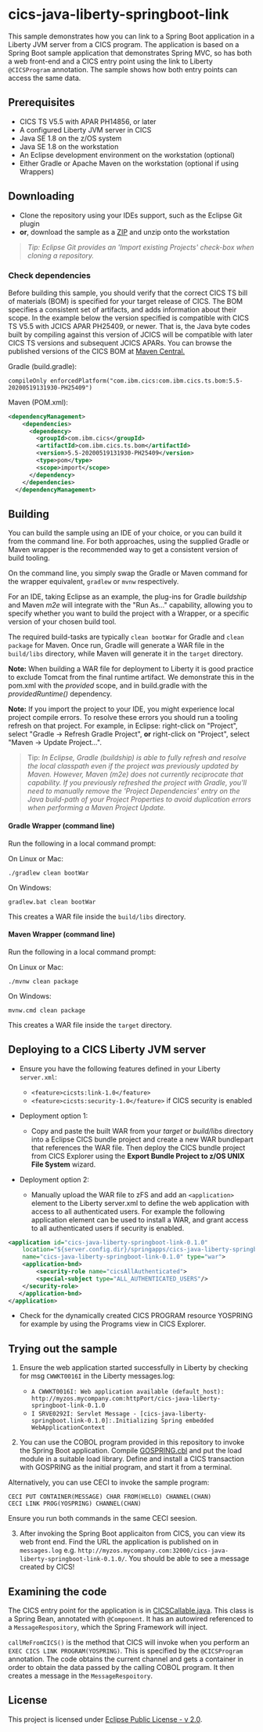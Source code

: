# cics-java-liberty-springboot-link

This sample demonstrates how you can link to a Spring Boot application in a Liberty JVM server from a CICS program. The application is based on a Spring Boot sample application that demonstrates Spring MVC, so has both a web front-end and a CICS entry point using the link to Liberty `@CICSProgram` annotation. The sample shows how both entry points can access the same data.

## Prerequisites

  - CICS TS V5.5 with APAR PH14856, or later
  - A configured Liberty JVM server in CICS
  - Java SE 1.8 on the z/OS system
  - Java SE 1.8 on the workstation
  - An Eclipse development environment on the workstation (optional)
  - Either Gradle or Apache Maven on the workstation (optional if using Wrappers)
  

## Downloading

- Clone the repository using your IDEs support, such as the Eclipse Git plugin
- **or**, download the sample as a [ZIP](https://github.com/cicsdev/cics-java-liberty-springboot-link/archive/main.zip) and unzip onto the workstation

>*Tip: Eclipse Git provides an 'Import existing Projects' check-box when cloning a repository.*


### Check dependencies
 
Before building this sample, you should verify that the correct CICS TS bill of materials (BOM) is specified for your target release of CICS. The BOM specifies a consistent set of artifacts, and adds information about their scope. In the example below the version specified is compatible with CICS TS V5.5 with JCICS APAR PH25409, or newer. That is, the Java byte codes built by compiling against this version of JCICS will be compatible with later CICS TS versions and subsequent JCICS APARs. 
You can browse the published versions of the CICS BOM at [Maven Central.](https://mvnrepository.com/artifact/com.ibm.cics/com.ibm.cics.ts.bom)
 
Gradle (build.gradle): 

`compileOnly enforcedPlatform("com.ibm.cics:com.ibm.cics.ts.bom:5.5-20200519131930-PH25409")`

Maven (POM.xml):

``` xml	
<dependencyManagement>
    <dependencies>
      <dependency>
        <groupId>com.ibm.cics</groupId>
        <artifactId>com.ibm.cics.ts.bom</artifactId>
        <version>5.5-20200519131930-PH25409</version>
        <type>pom</type>
        <scope>import</scope>
      </dependency>
    </dependencies>
  </dependencyManagement>
  ```


## Building 

You can build the sample using an IDE of your choice, or you can build it from the command line. For both approaches, using the supplied Gradle or Maven wrapper is the recommended way to get a consistent version of build tooling. 

On the command line, you simply swap the Gradle or Maven command for the wrapper equivalent, `gradlew` or `mvnw` respectively.
  
For an IDE, taking Eclipse as an example, the plug-ins for Gradle *buildship* and Maven *m2e* will integrate with the "Run As..." capability, allowing you to specify whether you want to build the project with a Wrapper, or a specific version of your chosen build tool.

The required build-tasks are typically `clean bootWar` for Gradle and `clean package` for Maven. Once run, Gradle will generate a WAR file in the `build/libs` directory, while Maven will generate it in the `target` directory.

**Note:** When building a WAR file for deployment to Liberty it is good practice to exclude Tomcat from the final runtime artifact. We demonstrate this in the pom.xml with the *provided* scope, and in build.gradle with the *providedRuntime()* dependency.

**Note:** If you import the project to your IDE, you might experience local project compile errors. To resolve these errors you should run a tooling refresh on that project. For example, in Eclipse: right-click on "Project", select "Gradle -> Refresh Gradle Project", **or** right-click on "Project", select "Maven -> Update Project...".

>Tip: *In Eclipse, Gradle (buildship) is able to fully refresh and resolve the local classpath even if the project was previously updated by Maven. However, Maven (m2e) does not currently reciprocate that capability. If you previously refreshed the project with Gradle, you'll need to manually remove the 'Project Dependencies' entry on the Java build-path of your Project Properties to avoid duplication errors when performing a Maven Project Update.*  

#### Gradle Wrapper (command line)

Run the following in a local command prompt:

On Linux or Mac:

```shell
./gradlew clean bootWar
```
On Windows:

```shell
gradlew.bat clean bootWar
```

This creates a WAR file inside the `build/libs` directory.

#### Maven Wrapper (command line)


Run the following in a local command prompt:

On Linux or Mac:

```shell
./mvnw clean package
```

On Windows:

```shell
mvnw.cmd clean package
```

This creates a WAR file inside the `target` directory.


## Deploying to a CICS Liberty JVM server

- Ensure you have the following features defined in your Liberty `server.xml`:           
    - `<feature>cicsts:link-1.0</feature>`
    - `<feature>cicsts:security-1.0</feature>` if CICS security is enabled
    
- Deployment option 1:
    - Copy and paste the built WAR from your *target* or *build/libs* directory into a Eclipse CICS bundle project and create a new WAR bundlepart that references the WAR file. Then deploy the CICS bundle project from CICS Explorer using the **Export Bundle Project to z/OS UNIX File System** wizard.
    
   
- Deployment option 2:
    - Manually upload the WAR file to zFS and add an `<application>` element to the Liberty server.xml to define the web application with access to all authenticated users. For example the following application element can be used to install a WAR, and grant access to all authenticated users if security is enabled.
 
``` XML
<application id="cics-java-liberty-springboot-link-0.1.0"  
    location="${server.config.dir}/springapps/cics-java-liberty-springboot-link-0.1.0.war"  
    name="cics-java-liberty-springboot-link-0.1.0" type="war">
    <application-bnd>
        <security-role name="cicsAllAuthenticated">
        <special-subject type="ALL_AUTHENTICATED_USERS"/>
    </security-role>
   </application-bnd>  
</application>
```

- Check for the dynamically created CICS PROGRAM resource YOSPRING for example by using the Programs view in CICS Explorer.

## Trying out the sample

1. Ensure the web application started successfully in Liberty by checking for msg `CWWKT0016I` in the Liberty messages.log:
   
    - `A CWWKT0016I: Web application available (default_host): http://myzos.mycompany.com:httpPort/cics-java-liberty-springboot-link-0.1.0`
    - `I SRVE0292I: Servlet Message - [cics-java-liberty-springboot.link-0.1.0]:.Initializing Spring embedded WebApplicationContext`

2. You can use the COBOL program provided in this repository to invoke the Spring Boot application.  Compile [GOSPRING.cbl](cobol/GOSPRING.cbl) and put the load module in a suitable load library.  Define and install a CICS transaction with GOSPRING as the initial program, and start it from a terminal. 

Alternatively, you can use CECI to invoke the sample program:

```
CECI PUT CONTAINER(MESSAGE) CHAR FROM(HELLO) CHANNEL(CHAN)
CECI LINK PROG(YOSPRING) CHANNEL(CHAN)
```
Ensure you run both commands in the same CECI seesion.

3. After invoking the Spring Boot applicaiton from CICS, you can view its web front end. Find the URL the application is published on in `messages.log` e.g. `http://myzos.mycompany.com:32000/cics-java-liberty-springboot-link-0.1.0/`. You should be able to see a message created by CICS!

## Examining the code

The CICS entry point for the application is in [CICSCallable.java](src/main/java/com/ibm/cicsdev/springboot/link/app/ui/cics/CICSCallable.java).  This class is a Spring Bean, annotated with `@Component`.  It has an autowired referenced to a `MessageRespository`, which the Spring Framework will inject.

`callMeFromCICS()` is the method that CICS will invoke when you perform an `EXEC CICS LINK PROGRAM(YOSPRING)`.  This is specified by the `@CICSProgram` annotation.  The code obtains the current channel and gets a container in order to obtain the data passed by the calling COBOL program.  It then creates a message in the `MessageRespoitory`. 

## License
This project is licensed under [Eclipse Public License - v 2.0](LICENSE). 
